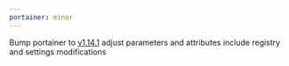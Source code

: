 ```yaml
---
portainer: minor
---
```


Bump portainer to [v1.14.1](https://github.com/portainer/terraform-provider-portainer/releases/tag/v1.14.1) adjust parameters and attributes include registry and settings modifications
